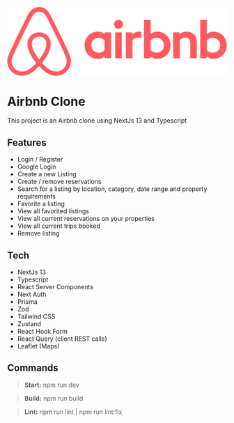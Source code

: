 ![Airbnb](public/images/logo.png)

# Airbnb Clone

This project is an Airbnb clone using NextJs 13 and Typescript

## Features

- Login / Register
- Google Login
- Create a new Listing
- Create / remove reservations
- Search for a listing by location, category, date range and property requirements
- Favorite a listing
- View all favorited listings
- View all current reservations on your properties
- View all current trips booked
- Remove listing

## Tech

- NextJs 13
- Typescript
- React Server Components
- Next Auth
- Prisma
- Zod
- Tailwind CSS
- Zustand
- React Hook Form
- React Query (client REST calls)
- Leaflet (Maps)

## Commands

> **Start:** npm run dev

> **Build:** npm run build

> **Lint:** npm run lint | npm run lint:fix
